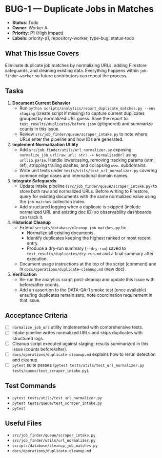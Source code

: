 # BUG-1 — Duplicate Jobs in Matches

- **Status**: Todo
- **Owner**: Worker A
- **Priority**: P1 (High Impact)
- **Labels**: priority-p1, repository-worker, type-bug, status-todo

## What This Issue Covers
Eliminate duplicate job matches by normalizing URLs, adding Firestore safeguards, and cleaning existing data. Everything happens within `job-finder-worker` so future contributors can repeat the process.

## Tasks
1. **Document Current Behavior**
   - Run `python scripts/analytics/report_duplicate_matches.py --env staging` (create script if missing) to capture current duplicates grouped by normalized URL guess. Save the report to `test_results/duplicates/before.json` (gitignored) and summarize counts in this issue.
   - Review `src/job_finder/queue/scraper_intake.py` to note where URLs enter the pipeline and how IDs are generated.
2. **Implement Normalization Utility**
   - Add `src/job_finder/utils/url_normalizer.py` exposing `normalize_job_url(raw_url: str) -> NormalizedUrl` using `urllib.parse`. Handle lowercasing, removing tracking params (utm, ref), stripping trailing slashes, and collapsing `www.` subdomains.
   - Write unit tests under `tests/utils/test_url_normalizer.py` covering common edge cases and international domain names.
3. **Integrate Safeguards**
   - Update intake pipeline (`src/job_finder/queue/scraper_intake.py`) to store both raw and normalized URLs. Before writing to Firestore, query for existing documents with the same normalized value using the `job-matches` collection index.
   - Add structured logging when a duplicate is skipped (include normalized URL and existing doc ID) so observability dashboards can track it.
4. **Historical Cleanup**
   - Extend `scripts/database/cleanup_job_matches.py` to:
     - Normalize all existing documents.
     - Identify duplicates keeping the highest ranked or most recent entry.
     - Produce a dry-run summary (`--dry-run`) saved to `test_results/duplicates/dry-run.md` and a final summary after execution.
   - Document usage instructions at the top of the script (comment) and in `docs/operations/duplicate-cleanup.md` (new doc).
5. **Verification**
   - Re-run the analytics script post-cleanup and update this issue with before/after counts.
   - Add an assertion to the DATA-QA-1 smoke test (once available) ensuring duplicates remain zero; note coordination requirement in that issue.

## Acceptance Criteria
- [ ] `normalize_job_url` utility implemented with comprehensive tests.
- [ ] Intake pipeline writes normalized URLs and skips duplicates with structured logs.
- [ ] Cleanup script executed against staging; results summarized in this issue (counts before/after).
- [ ] `docs/operations/duplicate-cleanup.md` explains how to rerun detection and cleanup.
- [ ] `pytest` suite passes (`pytest tests/utils/test_url_normalizer.py tests/queue/test_scraper_intake.py`).

## Test Commands
- `pytest tests/utils/test_url_normalizer.py`
- `pytest tests/queue/test_scraper_intake.py`
- `pytest`

## Useful Files
- `src/job_finder/queue/scraper_intake.py`
- `src/job_finder/utils/url_normalizer.py`
- `scripts/database/cleanup_job_matches.py`
- `docs/operations/duplicate-cleanup.md`
